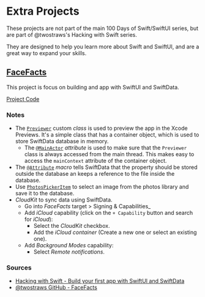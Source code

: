 # Extra Projects

These projects are not part of the main 100 Days of Swift/SwiftUI series, but are part of @twostraws's Hacking with Swift series.

They are designed to help you learn more about Swift and SwiftUI, and are a great way to expand your skills.

## [FaceFacts](https://www.hackingwithswift.com/articles/263/build-your-first-app-with-swiftui-and-swiftdata)

This project is focus on building and app with SwiftUI and SwiftData.

[Project Code](FaceFacts)

### Notes

- The [`Previewer`](FaceFacts/FaceFacts/Models/Previewer.swift) custom _class_ is used to preview the app in the Xcode Previews. It's a simple class that has a container object, which is used to store SwiftData database in memory.
  - The [`@MainActor`](https://developer.apple.com/documentation/swift/mainactor) _attribute_ is used to make sure that the `Previewer` class is always accessed from the main thread. This makes easy to access the `mainContext` attribute of the container object.
- The [`@Attribute`](<https://developer.apple.com/documentation/swiftdata/attribute(_:originalname:hashmodifier:)/>) _macro_ tells SwiftData that the property should be stored outside the database an keeps a reference to the file inside the database.
- Use [`PhotosPickerItem`](https://developer.apple.com/documentation/photokit/photospickeritem/) to select an image from the photos library and save it to the database.
- _CloudKit_ to sync data using SwiftData.
  - Go into _FaceFacts_ target > Signing & Capabilities_
  - Add _iCloud_ capability (click on the `+ Capability` button and search for _iCloud_):
    - Select the _CloudKit_ checkbox.
    - Add the _iCloud container_ (Create a new one or select an existing one).
  - Add _Background Modes_ capability:
    - Select _Remote notifications_.

### Sources

- [Hacking with Swift - Build your first app with SwiftUI and SwiftData](https://www.hackingwithswift.com/articles/263/build-your-first-app-with-swiftui-and-swiftdata)
- [@twostraws GitHub - FaceFacts](https://github.com/twostraws/FaceFacts)
